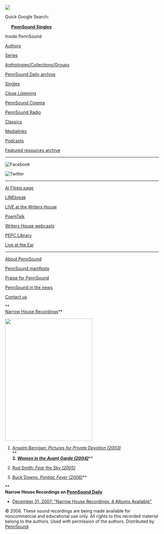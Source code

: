 ![](http://writing.upenn.edu/pennsound/images/PennSound_flat.gif)

Quick Google Search:

*<img src="http://writing.upenn.edu/pennsound/images/favicon.png" width="16" height="16" />* [**PennSound Singles**](http://www.writing.upenn.edu/singles/index.php)  

  
  

Inside PennSound

[Authors](http://writing.upenn.edu/pennsound/x/authors.php)

[Series](http://writing.upenn.edu/pennsound/x/series.php)

[Anthologies/Collections/Groups](http://writing.upenn.edu/pennsound/x/anthologies.php)

[PennSound Daily archive](http://writing.upenn.edu/pennsound/daily)

[Singles](http://writing.upenn.edu/pennsound/singles)

[Close Listening](http://writing.upenn.edu/pennsound/x/Close-Listening.php)

[PennSound Cinema](http://writing.upenn.edu/pennsound/x/video.php)

[PennSound Radio](http://writing.upenn.edu/pennsound/x/Radio.php)

[Classics](http://writing.upenn.edu/pennsound/x/classics.php)

[Medialinks](http://writing.upenn.edu/wh/multimedia/medialinks/index.php)

[Podcasts](http://writing.upenn.edu/pennsound/podcasts.php)

[Featured resources archive](http://writing.upenn.edu/pennsound/x/featured-resources-archive.php)

------------------------------------------------------------------------

![Facebook](http://writing.upenn.edu/pennsound/images/facebook_16x16.png)

![Twitter](http://writing.upenn.edu/pennsound/images/twitter_16x16.png)

------------------------------------------------------------------------

[Al Filreis page](http://writing.upenn.edu/pennsound/x/Filreis.html)

[LINEbreak](http://writing.upenn.edu/pennsound/x/LINEbreak.html)

[LIVE at the Writers House](http://writing.upenn.edu/~wh/involved/series/live/)

[PoemTalk](http://jacket2.org/content/poem-talk)

[Writers House webcasts](http://writing.upenn.edu/%7Ewh/webcasts/)

[PEPC Library](http://writing.upenn.edu/pepc/contents.html)

[Live at the Ear](http://writing.upenn.edu/pennsound/x/Live-at-the-Ear-1994.html)

------------------------------------------------------------------------

[About PennSound](http://writing.upenn.edu/pennsound/about.php)

[PennSound manifesto](http://writing.upenn.edu/pennsound/manifesto.php)

[Praise for PennSound](http://writing.upenn.edu/pennsound/praise.php)

[PennSound in the news](http://writing.upenn.edu/pennsound/news)

[Contact us](mailto:pennsound@writing.upenn.edu)

**  
[Narrow House
Recordings](http://www.narrowhouse.org/)**  

[<img src="../narrowhouse-logo.jpg" width="286" height="400" />](http://www.angelfire.com/poetry/thepixelplus/nhindex.html)

  
  
1. [Anselm Berrigan: *Pictures for Private Devotion (2003)*](Berrigan-Anselm.html#pictures)  
**  
**2. [*Women in the Avant Garde (2004)*](WAG.html)****  
  
3. [Rod Smith: *Fear the Sky (2005)*](Smith.html#fearthesky)  
  
4. [Buck Downs: *Pontiac Fever (2006)*](Downs.html#pontiacfever)**  
  
**  
**Narrow House Recordings on [PennSound Daily](http://writing.upenn.edu/pennsound/daily)**  

-   [December 31, 2007: "Narrow House Recordings: 4 Albums Available"](http://writing.upenn.edu/pennsound/daily/200711.php#13_21:12)

© 2006. These sound recordings are being made available
for noncommercial and educational use only. All rights to this recorded
material belong to the authors. Used with permission of the authors. Distributed
by [PennSound](../index.html).
